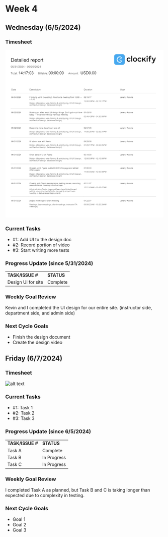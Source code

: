 
# Week 4

## Wednesday (6/5/2024)

### Timesheet
![alt text](Clockify/week4.png)

### Current Tasks
  * #1: Add UI to the design doc
  * #2: Record portion of video
  * #3: Start writing more tests

### Progress Update (since 5/31/2024)
<table>
    <tr>
        <td><strong>TASK/ISSUE #</strong>
        </td>
        <td><strong>STATUS</strong>
        </td>
    </tr>
    <tr>
        <!-- Task/Issue # -->
        <td>Design UI for site
        </td>
        <!-- Status -->
        <td>Complete
        </td>
    </tr>
    
</table>

### Weekly Goal Review
Kevin and I completed the UI design for our entire site. (instructor side, department side, and admin side)

### Next Cycle Goals
  * Finish the design document
  * Create the design video


<!--------------------------------------------------------------------------------------------------------------------------------------------------------------------------------------------->
## Friday (6/7/2024)

### Timesheet
![alt text](image_url_here)

### Current Tasks
  * #1: Task 1
  * #2: Task 2
  * #3: Task 3

### Progress Update (since 6/5/2024)
<table>
    <tr>
        <td><strong>TASK/ISSUE #</strong>
        </td>
        <td><strong>STATUS</strong>
        </td>
    </tr>
    <tr>
        <!-- Task/Issue # -->
        <td>Task A
        </td>
        <!-- Status -->
        <td>Complete
        </td>
    </tr>
    <tr>
        <!-- Task/Issue # -->
        <td>Task B
        </td>
        <!-- Status -->
        <td>In Progress
        </td>
    </tr>
    <tr>
        <!-- Task/Issue # -->
        <td>Task C
        </td>
        <!-- Status -->
        <td>In Progress
        </td>
    </tr>
</table>

### Weekly Goal Review
I completed Task A as planned, but Task B and C is taking longer than expected due to complexity in testing. 

### Next Cycle Goals
  * Goal 1
  * Goal 2
  * Goal 3
